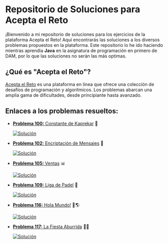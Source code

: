 # Repositorio de Soluciones para Acepta el Reto

¡Bienvenido a mi repositorio de soluciones para los ejercicios de la plataforma Acepta el Reto! Aquí encontrarás las soluciones a los diversos problemas propuestos en la plataforma. Este repositorio lo he ido haciendo mientras aprendia **Java** en la asignatura de programación en primero de DAM, por lo que las soluciones no serán las más optimas. 

## ¿Qué es "Acepta el Reto"?

[Acepta el Reto](https://acepta-el-reto.com/) es una plataforma en línea que ofrece una colección de desafíos de programación y algorítmicos. Los problemas abarcan una amplia gama de dificultades, desde principiante hasta avanzado.

## Enlaces a los problemas resueltos:

- [**Problema 100:** Constante de Kaprekar](https://aceptaelreto.com/problem/statement.php?id=100) 🔢

  [![Solución](https://img.shields.io/badge/Soluci%C3%B3n-9cf?style=flat)](./Resueltos/100/A100.java)
- [**Problema 102:** Encriptación de Mensajes](https://aceptaelreto.com/problem/statement.php?id=102) 🔐 

  [![Solución](https://img.shields.io/badge/Soluci%C3%B3n-9cf?style=flat)](./Resueltos/102/A102.java)

- [**Problema 105:** Ventas](https://aceptaelreto.com/problem/statement.php?id=105) 📊

  [![Solución](https://img.shields.io/badge/Soluci%C3%B3n-9cf?style=flat)](./Resueltos/105/A105.java)

- [**Problema 109:** Liga de Padel](https://aceptaelreto.com/problem/statement.php?id=109) 🎾

  [![Solución](https://img.shields.io/badge/Soluci%C3%B3n-9cf?style=flat)](./Resueltos/109/A109.java)

- [**Problema 116:** Hola Mundo!](https://aceptaelreto.com/problem/statement.php?id=116) 👋🌎

  [![Solución](https://img.shields.io/badge/Soluci%C3%B3n-9cf?style=flat)](./Resueltos/116/A116.java)

- [**Problema 117:** La Fiesta Aburrida](https://aceptaelreto.com/problem/statement.php?id=117) 🎉😔

  [![Solución](https://img.shields.io/badge/Soluci%C3%B3n-9cf?style=flat)](./Resueltos/117/A117.java)
